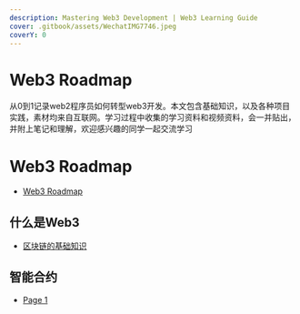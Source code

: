 ```yaml
---
description: Mastering Web3 Development | Web3 Learning Guide
cover: .gitbook/assets/WechatIMG7746.jpeg
coverY: 0
---
```


# Web3 Roadmap

从0到1记录web2程序员如何转型web3开发。本文包含基础知识，以及各种项目实践，素材均来自互联网。学习过程中收集的学习资料和视频资料，会一并贴出，并附上笔记和理解，欢迎感兴趣的同学一起交流学习


# Web3 Roadmap

* [Web3 Roadmap](README.md)

## 什么是Web3

* [区块链的基础知识](shi-mo-shi-web3/qu-kuai-lian-de-ji-chu-zhi-shi.md)

## 智能合约

* [Page 1](zhi-neng-he-yue/page-1.md)
